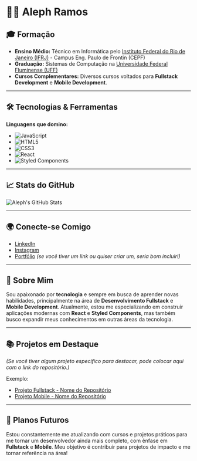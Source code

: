 # 👨‍💻 Aleph Ramos

## 🎓 Formação

- **Ensino Médio:** Técnico em Informática pelo [Instituto Federal do Rio de Janeiro (IFRJ)](https://www.ifrj.edu.br/) - Campus Eng. Paulo de Frontin (CEPF)
- **Graduação:** Sistemas de Computação na [Universidade Federal Fluminense (UFF)](https://www.uff.br/)
- **Cursos Complementares:** Diversos cursos voltados para **Fullstack Development** e **Mobile Development**.

---

## 🛠️ Tecnologias & Ferramentas

**Linguagens que domino:**
- ![JavaScript](https://img.shields.io/badge/JavaScript-FFD700?style=flat&logo=javascript&logoColor=black)
- ![HTML5](https://img.shields.io/badge/HTML5-E34F26?style=flat&logo=html5&logoColor=white)
- ![CSS3](https://img.shields.io/badge/CSS3-1572B6?style=flat&logo=css3&logoColor=white)
- ![React](https://img.shields.io/badge/React-61DAFB?style=flat&logo=react&logoColor=black)
- ![Styled Components](https://img.shields.io/badge/Styled_Components-DB7093?style=flat&logo=styled-components&logoColor=white)

---

## 📈 Stats do GitHub

![Aleph's GitHub Stats](https://github-readme-stats.vercel.app/api?username=alephramos&show_icons=true&theme=radical)

---

## 🌍 Conecte-se Comigo

- [LinkedIn](https://www.linkedin.com/in/alephramos)
- [Instagram](https://www.instagram.com/alephramos)
- [Portfólio](https://www.alephramos.com) *(se você tiver um link ou quiser criar um, seria bom incluir!)*

---

## 🔧 Sobre Mim

Sou apaixonado por **tecnologia** e sempre em busca de aprender novas habilidades, principalmente na área de **Desenvolvimento Fullstack** e **Mobile Development**. Atualmente, estou me especializando em construir aplicações modernas com **React** e **Styled Components**, mas também busco expandir meus conhecimentos em outras áreas da tecnologia.

---

## 📚 Projetos em Destaque

*(Se você tiver algum projeto específico para destacar, pode colocar aqui com o link do repositório.)*

Exemplo:

- [Projeto Fullstack - Nome do Repositório](https://github.com/alephramos/repository-name)
- [Projeto Mobile - Nome do Repositório](https://github.com/alephramos/repository-name)

---

## 📅 Planos Futuros

Estou constantemente me atualizando com cursos e projetos práticos para me tornar um desenvolvedor ainda mais completo, com ênfase em **Fullstack** e **Mobile**. Meu objetivo é contribuir para projetos de impacto e me tornar referência na área!


